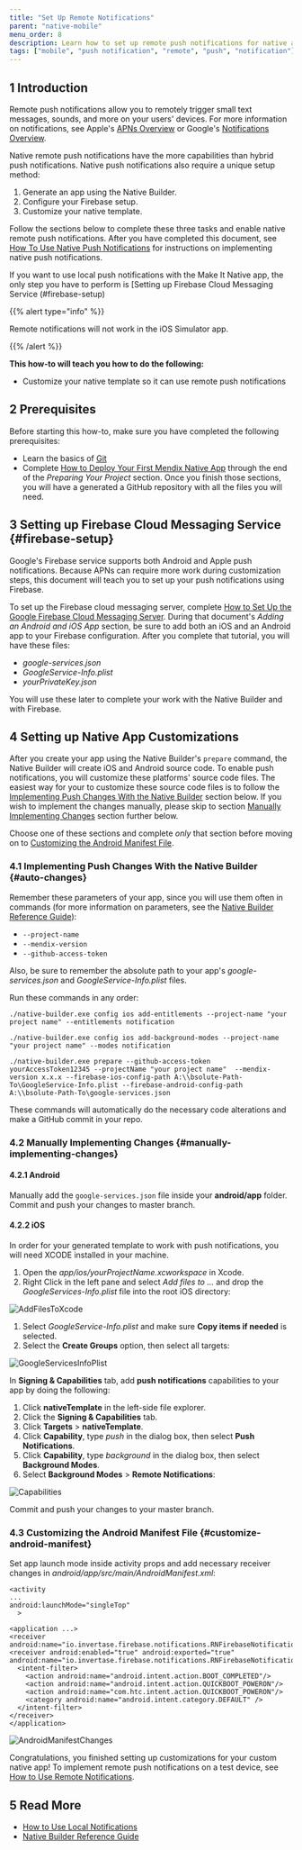 ```yaml
---
title: "Set Up Remote Notifications"
parent: "native-mobile"
menu_order: 8
description: Learn how to set up remote push notifications for native apps.
tags: ["mobile", "push notification", "remote", "push", "notification"]
---
```


## 1 Introduction

Remote push notifications allow you to remotely trigger small text messages, sounds, and more on your users' devices. For more information on notifications, see Apple's [APNs Overview](https://developer.apple.com/library/archive/documentation/NetworkingInternet/Conceptual/RemoteNotificationsPG/APNSOverview.html) or Google's [Notifications Overview](https://developer.android.com/guide/topics/ui/notifiers/notifications).

Native remote push notifications have the more capabilities than hybrid push notifications. Native push notifications also require a unique setup method:

1. Generate an app using the Native Builder.
1. Configure your Firebase setup.
1. Customize your native template.

Follow the sections below to complete these three tasks and enable native remote push notifications. After you have completed this document, see [How To Use Native Push Notifications](/howto/mobile/native-remote-notifications) for instructions on implementing native push notifications.

If you want to use local push notifications with the Make It Native app, the only step you have to perform is [Setting up Firebase Cloud Messaging Service (#firebase-setup)

{{% alert type="info" %}}

Remote notifications will not work in the iOS Simulator app.

{{% /alert %}}

**This how-to will teach you how to do the following:**

* Customize your native template so it can use remote push notifications

## 2 Prerequisites

Before starting this how-to, make sure you have completed the following prerequisites:

* Learn the basics of [Git](https://www.atlassian.com/git)
* Complete [How to Deploy Your First Mendix Native App](deploying-native-app) through the end of the *Preparing Your Project* section. Once you finish those sections, you will have a generated a GitHub repository with all the files you will need.

## 3 Setting up Firebase Cloud Messaging Service {#firebase-setup}

Google's Firebase service supports both Android and Apple push notifications. Because APNs can require more work during customization steps, this document will teach you to set up your push notifications using Firebase.

To set up the Firebase cloud messaging server, complete [How to Set Up the Google Firebase Cloud Messaging Server](setting-up-google-firebase-cloud-messaging-server). During that document's *Adding an Android and iOS App* section, be sure to add both an iOS and an Android app to your Firebase configuration. After you complete that tutorial, you will have these files:

* *google-services.json*
* *GoogleService-Info.plist*
* *yourPrivateKey.json*

You will use these later to complete your work with the Native Builder and with Firebase.

## 4 Setting up Native App Customizations

After you create your app using the Native Builder's `prepare` command, the Native Builder will create iOS and Android source code. To enable push notifications, you will customize these platforms' source code files. The easiest way for your to customize these source code files is to follow the [Implementing Push Changes With the Native Builder](#auto-changes) section below. If you wish to implement the changes manually, please skip to section [Manually Implementing Changes](#manually-implementing-changes) section further below. 

Choose one of these sections and complete *only* that section before moving on to [Customizing the Android Manifest File](#customize-android-manifest).

### 4.1 Implementing Push Changes With the Native Builder {#auto-changes}

Remember these parameters of your app, since you will use them often in commands (for more information on parameters, see the [Native Builder Reference Guide](/refguide/native-builder)): 

* `--project-name`
* `--mendix-version` 
* `--github-access-token`

Also, be sure to remember the absolute path to your app's *google-services.json* and *GoogleService-Info.plist* files.

Run these commands in any order:

```
./native-builder.exe config ios add-entitlements --project-name "your project name" --entitlements notification
```

```
./native-builder.exe config ios add-background-modes --project-name "your project name" --modes notification
```

```
./native-builder.exe prepare --github-access-token yourAccessToken12345 --projectName "your project name"  --mendix-version x.x.x --firebase-ios-config-path A:\\bsolute-Path-To\GoogleService-Info.plist --firebase-android-config-path A:\\bsolute-Path-To\google-services.json
```

These commands will automatically do the necessary code alterations and make a GitHub commit in your repo. 

### 4.2 Manually Implementing Changes {#manually-implementing-changes}

#### 4.2.1 Android

Manually add the `google-services.json` file inside your **android/app** folder. Commit and push your changes to master branch.

#### 4.2.2 iOS

In order for your generated template to work with push notifications, you will need XCODE installed in your machine.

1. Open the *app/ios/yourProjectName.xcworkspace* in Xcode.
1.  Right Click in the left pane and select *Add files to ...* and drop the *GoogleServices-Info.plist* file into the root iOS directory:

  ![AddFilesToXcode](attachments/native-remote-push/add-files-to-xcode.png)

1. Select *GoogleService-Info.plist* and make sure **Copy items if needed** is selected. 
1.  Select the **Create Groups** option, then select all targets:

  ![GoogleServicesInfoPlist](attachments/native-remote-push/GoogleServicesInfoPlist.png)

In **Signing & Capabilities** tab, add **push notifications** capabilities to your app by doing the following:

1. Click **nativeTemplate** in the left-side file explorer.
1. Click the **Signing & Capabilities** tab.
1. Click **Targets** > **nativeTemplate**.
1. Click **Capability**, type *push* in the dialog box, then select **Push Notifications**.
1. Click **Capability**, type *background* in the dialog box, then select **Background Modes**.
1. Select **Background Modes** > **Remote Notifications**:

  ![Capabilities](attachments/native-remote-push/ios-customizations.png)

Commit and push your changes to your master branch.

### 4.3 Customizing the Android Manifest File {#customize-android-manifest}

Set app launch mode inside activity props and add necessary receiver changes in *android/app/src/main/AndroidManifest.xml*:

```
<activity
...
android:launchMode="singleTop"
  >
```

```
<application ...>
<receiver android:name="io.invertase.firebase.notifications.RNFirebaseNotificationReceiver"/>
<receiver android:enabled="true" android:exported="true"  android:name="io.invertase.firebase.notifications.RNFirebaseNotificationsRebootReceiver">
  <intent-filter>
    <action android:name="android.intent.action.BOOT_COMPLETED"/>
    <action android:name="android.intent.action.QUICKBOOT_POWERON"/>
    <action android:name="com.htc.intent.action.QUICKBOOT_POWERON"/>
    <category android:name="android.intent.category.DEFAULT" />
  </intent-filter>
</receiver>
</application>
```

![AndroidManifestChanges](attachments/native-remote-push/androidManifestXml.png)

Congratulations, you finished setting up customizations for your custom native app! To implement remote push notifications on a test device, see [How to Use Remote Notifications](native-remote-notifications).

## 5 Read More

* [How to Use Local Notifications](local-notif-parent)
* [Native Builder Reference Guide](/refguide/native-builder)
